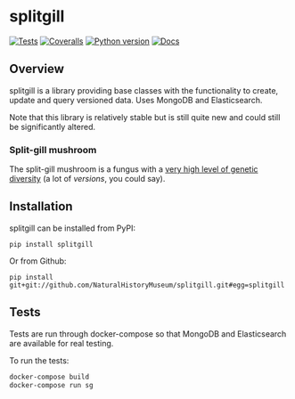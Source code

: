 <!--header-start-->
# splitgill

[![Tests](https://img.shields.io/github/actions/workflow/status/NaturalHistoryMuseum/splitgill/main.yml?branch=main&style=flat-square)](https://github.com/NaturalHistoryMuseum/splitgill/actions/workflows/main.yml)
[![Coveralls](https://img.shields.io/coveralls/github/NaturalHistoryMuseum/splitgill/master?style=flat-square)](https://coveralls.io/github/NaturalHistoryMuseum/splitgill)
[![Python version](https://img.shields.io/badge/python-2.7%20%7C%203.7%20%7C%203.8%20%7C%203.9-blue?style=flat-square)](https://www.python.org/downloads)
[![Docs](https://img.shields.io/readthedocs/splitgill?style=flat-square)](https://splitgill.readthedocs.io)
<!--header-end-->

## Overview
<!--overview-start-->
splitgill is a library providing base classes with the functionality to create, update and query versioned data. Uses MongoDB and Elasticsearch.

Note that this library is relatively stable but is still quite new and could still be significantly altered.

### Split-gill mushroom

The split-gill mushroom is a fungus with a [very high level of genetic diversity](https://doi.org/10.1093/molbev/msv153) (a lot of _versions_, you could say).

<!--overview-end-->

## Installation
<!--installation-start-->
splitgill can be installed from PyPI:
```shell
pip install splitgill
```

Or from Github:
```shell
pip install git+git://github.com/NaturalHistoryMuseum/splitgill.git#egg=splitgill
```
<!--installation-end-->

## Tests
<!--tests-start-->
Tests are run through docker-compose so that MongoDB and Elasticsearch are available for
real testing.

To run the tests:

```bash
docker-compose build
docker-compose run sg
```
<!--tests-end-->

